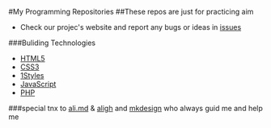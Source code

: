 #My Programming Repositories
##These repos are just for practicing aim 

* Check our projec's website and report any bugs or ideas in [issues](https://github.com/Cyrus-krc/My-Web-programming/issues)

###Buliding Technologies
* [HTML5](http://ali.md/wiki/html5)
* [CSS3](http://ali.md/css3ref)
* [1Styles](http://ali.md/1styles)
* [JavaScript](http://ali.md/wiki/javascript)
* [PHP](http://ali.md/php)

###special tnx to [ali.md](https://github.com/ali.md) & [aligh](https://github.com/aligh) and [mkdesign](https://github.com/mkdesign)  who always guid me and help me 